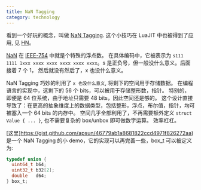 ```yaml
---
title: NaN Tagging
category: technology
---
```


看到一个好玩的概念，叫做 [NaN Tagging](https://github.com/wren-lang/wren/blob/93dac9132773c5bc0bbe92df5ccbff14da9d25a6/src/vm/wren_value.h#L486-L541).
这个小技巧在 LuaJIT 中也被得到了应用, 见 [HN](https://news.ycombinator.com/item?id=11327166)。

[NaN](https://en.wikipedia.org/wiki/NaN) 在 [IEEE-754](https://en.wikipedia.org/wiki/IEEE_754) 中就是个特殊的浮点数。
在具体编码中，它被表示为 `s111 1111 1xxx xxxx xxxx xxxx xxxx xxxx`。s 是正负号，但一般没什么意义。后面接着 7 个 1， 然后就没有然后了，x 也没什么意义。

NaN Tagging 巧妙的利用了 `x 也没什么意义`, 将剩下的空间用于存储数据。
在编程语言的实现中，这剩下的 56 个 bits，可以被用于存储整形数，指针。
特别的，即便是 64 位系统，由于地址只需要 48 bits，因此空间还是够的。
这个设计直接导致了：在更高的抽象维度上的数据类型，包括整形，浮点，布尔值，指针，均可被塞入一个 64 bits 的内存中。
空间几乎全部利用了，不再需要额外定义 `struct Value { ... }`, 也不需要复杂的 box/unbox 即可做数字运算。
效率杠杠。

[这里]https://gist.github.com/apsun/46779ab1a8681822ccd4971f826272aa) 是一个 NaN Tagging 的小 demo，它的实现可以再完善一些，box_t 可以被定义为:

```c
typedef union {
  uint64_t b64;
  uint32_t b32[2];
  double   d64;
} box_t;
```
